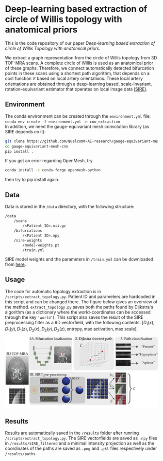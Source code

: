 # Deep-learning based extraction of circle of Willis topology with anatomical priors

This is the code repository of our paper _Deep-learning based extraction of circle of Willis Topology with anatomical priors_.

We extract a graph representation from the circle of Willis topology from 3D TOF-MRA scans. A complete circle of Willis is used as an anatomical prior of these graphs. Therefore, we connect automatically detected bifurcation points in these scans using a shortest path algorithm, that depends on a cost function $\mathcal{C}$ based on local artery orientations. These local artery orientations are obtained through a deep-learning based, scale-invariant, rotation-equivariant estimator that operates on local image data [(SIRE)](https://arxiv.org/abs/2311.05400).

## Environment
The conda environment can be created through the `environment.yml` file:\
`conda env create -f environment.yml -n cow_extraction`\
In addition, we need the gauge-equivariant mesh convolution library (as SIRE depends on it):
```bash
git clone https://github.com/Qualcomm-AI-research/gauge-equivariant-mesh-cnn.git
cd gauge-equivariant-mesh-cnn
pip install .
```
If you get an error regarding OpenMesh, try
```bash
conda install -c conda-forge openmesh-python
```
then try to pip install again.

## Data
Data is stored in the `/data` directory, with the following structure:
```
/data
    /scans
        /<Patient ID>.nii.gz
    /bifurcations
        /<Patient ID>.npy
    /sire-weights
        /model-weights.pt
        /train.yml
```
SIRE model weights and the parameters in `/train.yml` can be downloaded from [here](https://surfdrive.surf.nl/files/index.php/s/wmQLFBQkFNVWAyQ).

## Usage
The code for automatic topology extraction is in `/scripts/extract_topology.py`. Patient ID and parameters are hardcoded in this script and can be changed there.
The figure below gives an overview of the method. `extract_topology.py` saves both the paths found by Dijkstra's algorithm (as a dictionary where the world-coordinates can be accessed through the key `'world'`). This script also saves the result of the SIRE preprocessing filter as a 9D vectorfield, with the following contents:
$[D_1(x), D_1(y), D_1(z), D_2(x), D_2(y), D_2(z), \text{entropy}, \text{max activation}, \text{max scale}]$.

![alt](method.png)

## Results
Results are automatically saved in the `/results` folder after running `/scripts/extract_topology.py`. The SIRE vectorfields are saved as `.npy` files in `/results/SIRE_filtered` and a minimal intensity projection as well as the coordinates of the paths are saved as `.png` and `.pkl` files respectively under `/results/paths`.